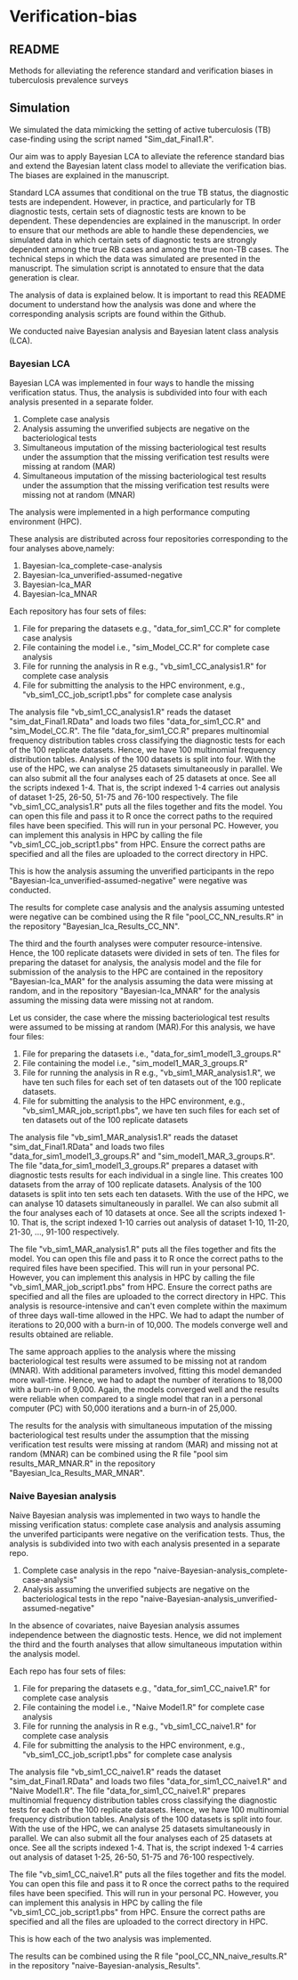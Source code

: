 # Verification-bias

## README

Methods for alleviating the reference standard and verification biases in tuberculosis prevalence surveys

## Simulation

We simulated the data mimicking the setting of active tuberculosis (TB) case-finding using the script named "Sim_dat_Final1.R".

Our aim was to apply Bayesian LCA to alleviate the reference standard bias and extend the Bayesian latent class model to alleviate the verification bias. The biases are explained in the manuscript.

Standard LCA assumes that conditional on the true TB status, the diagnostic tests are independent. However, in practice, and particularly for TB diagnostic tests, certain sets of diagnostic tests are known to be dependent. These dependencies are explained in the manuscript. In order to ensure that our methods are able to handle these dependencies, we simulated data in which certain sets of diagnostic tests are strongly dependent among the true RB cases and among the true non-TB cases. The technical steps in which the data was simulated are presented in the manuscript. The simulation script is annotated to ensure that the data generation is clear.

The analysis of data is explained below. It is important to read this README document to understand how the analysis was done and where the corresponding analysis scripts are found within the Github.



We conducted naive Bayesian analysis and Bayesian latent class analysis (LCA). 



### Bayesian LCA

Bayesian LCA was implemented in four ways to handle the missing verification status. Thus, the analysis is subdivided into four with each analysis presented in a separate folder.

1. Complete case analysis
2. Analysis assuming the unverified subjects are negative on the bacteriological tests
3. Simultaneous imputation of the missing bacteriological test results under the assumption that the missing verification test results were missing at random (MAR)
4. Simultaneous imputation of the missing bacteriological test results under the assumption that the missing verification test results were missing not at random (MNAR)

The analysis were implemented in a high performance computing environment (HPC).



These analysis are distributed across four repositories corresponding to the four analyses above,namely:

1. Bayesian-lca_complete-case-analysis
2. Bayesian-lca_unverified-assumed-negative
3. Bayesian-lca_MAR
4. Bayesian-lca_MNAR



Each repository has four sets of files:

1. File for preparing the datasets e.g., "data_for_sim1_CC.R" for complete case analysis
2. File containing the model i.e., "sim_Model_CC.R" for complete case analysis
3. File for running the analysis in R e.g., "vb_sim1_CC_analysis1.R" for complete case analysis
4. File for submitting the analysis to the HPC environment, e.g., "vb_sim1_CC_job_script1.pbs" for complete case analysis


The analysis file "vb_sim1_CC_analysis1.R" reads the dataset "sim_dat_Final1.RData" and loads two files "data_for_sim1_CC.R" and "sim_Model_CC.R". The file "data_for_sim1_CC.R" prepares multinomial frequency distribution tables cross classifying the diagnostic tests for each of the 100 replicate datasets. Hence, we have 100 multinomial frequency distribution tables. Analysis of the 100 datasets is split into four. With the use of the HPC, we can analyse 25 datasets simultaneously in parallel. We can also submit all the four analyses each of 25 datasets at once. See all the scripts indexed 1-4. That is, the script indexed 1-4 carries out analysis of dataset 1-25, 26-50, 51-75 and 76-100 respectively.
The file "vb_sim1_CC_analysis1.R" puts all the files together and fits the model. You can open this file and pass it to R once the correct paths to the required files have been specified. This will run in your personal PC. However, you can implement this analysis in HPC by calling the file "vb_sim1_CC_job_script1.pbs" from HPC. Ensure the correct paths are specified and all the files are uploaded to the correct directory in HPC.

This is how the analysis assuming the unverified participants in the repo "Bayesian-lca_unverified-assumed-negative" were negative was conducted.


The results for complete case analysis and the analysis assuming untested were negative can be combined using the R file "pool_CC_NN_results.R" in the repository "Bayesian_lca_Results_CC_NN".

The third and the fourth analyses were computer resource-intensive. Hence, the 100 replicate datasets were divided in sets of ten. The files for preparing the dataset for analysis, the analysis model and the file for submission of the analysis to the HPC are contained in the repository "Bayesian-lca_MAR" for the analysis assuming the data were missing at random, and in the repository "Bayesian-lca_MNAR" for the analysis assuming the missing data were missing not at random.

Let us consider, the case where the missing bacteriological test results were assumed to be missing at random (MAR).For this analysis, we have four files:

1. File for preparing the datasets i.e., "data_for_sim1_model1_3_groups.R"
2. File containing the model i.e., "sim_model1_MAR_3_groups.R"
3. File for running the analysis in R e.g., "vb_sim1_MAR_analysis1.R", we have ten such files for each set of ten datasets out of the 100 replicate datasets.
4. File for submitting the analysis to the HPC environment, e.g., "vb_sim1_MAR_job_script1.pbs", we have ten such files for each set of ten datasets out of the 100 replicate datasets


The analysis file "vb_sim1_MAR_analysis1.R" reads the dataset "sim_dat_Final1.RData" and loads two files "data_for_sim1_model1_3_groups.R" and "sim_model1_MAR_3_groups.R". The file "data_for_sim1_model1_3_groups.R" prepares a dataset with diagnostic tests results for each individual in a single line. This creates 100 datasets from the array of 100 replicate datasets. Analysis of the 100 datasets is split into ten sets each ten datasets. With the use of the HPC, we can analyse 10 datasets simultaneously in parallel. We can also submit all the four analyses each of 10 datasets at once. See all the scripts indexed 1-10. That is, the script indexed 1-10 carries out analysis of dataset 1-10, 11-20, 21-30, ..., 91-100 respectively.

The file "vb_sim1_MAR_analysis1.R" puts all the files together and fits the model. You can open this file and pass it to R once the correct paths to the required files have been specified. This will run in your personal PC. However, you can implement this analysis in HPC by calling the file "vb_sim1_MAR_job_script1.pbs" from HPC. Ensure the correct paths are specified and all the files are uploaded to the correct directory in HPC. This analysis is resource-intensive and can't even complete within the maximum of three days wall-time allowed in the HPC. We had to adapt the number of iterations to 20,000 with a burn-in of 10,000. The models converge well and results obtained are reliable.

The same approach applies to the analysis where the missing bacteriological test results were assumed to be missing not at random (MNAR). With additional parameters involved, fitting this model demanded more wall-time. Hence, we had to adapt the number of iterations to 18,000 with a burn-in of 9,000. Again, the models converged well and the results were reliable when compared to a single model that ran in a personal computer (PC) with 50,000 iterations and a burn-in of 25,000.


The results for the analysis with simultaneous imputation of the missing bacteriological test results under the assumption that the missing verification test results were missing at random (MAR) and missing not at random (MNAR) can be combined using the R file "pool sim results_MAR_MNAR.R" in the repository "Bayesian_lca_Results_MAR_MNAR".



### Naive Bayesian analysis

Naive Bayesian analysis was implemented in two ways to handle the missing verification status: complete case analysis and analysis assuming the unverifed participants were negative on the verification tests. Thus, the analysis is subdivided into two with each analysis presented in a separate repo.

1. Complete case analysis in the repo "naive-Bayesian-analysis_complete-case-analysis"
2. Analysis assuming the unverified subjects are negative on the bacteriological tests in the repo "naive-Bayesian-analysis_unverified-assumed-negative"


In the absence of covariates, naive Bayesian analysis assumes independence between the diagnostic tests. Hence, we did not implement the third and the fourth analyses that allow simultaneous imputation within the analysis model.

Each repo has four sets of files:

1. File for preparing the datasets e.g., "data_for_sim1_CC_naive1.R" for complete case analysis
2. File containing the model i.e., "Naive Model1.R" for complete case analysis
3. File for running the analysis in R e.g., "vb_sim1_CC_naive1.R" for complete case analysis
4. File for submitting the analysis to the HPC environment, e.g., "vb_sim1_CC_job_script1.pbs" for complete case analysis


The analysis file "vb_sim1_CC_naive1.R" reads the dataset "sim_dat_Final1.RData" and loads two files "data_for_sim1_CC_naive1.R" and "Naive Model1.R". The file "data_for_sim1_CC_naive1.R" prepares multinomial frequency distribution tables cross classifying the diagnostic tests for each of the 100 replicate datasets. Hence, we have 100 multinomial frequency distribution tables. Analysis of the 100 datasets is split into four. With the use of the HPC, we can analyse 25 datasets simultaneously in parallel. We can also submit all the four analyses each of 25 datasets at once. See all the scripts indexed 1-4. That is, the script indexed 1-4 carries out analysis of dataset 1-25, 26-50, 51-75 and 76-100 respectively.

The file "vb_sim1_CC_naive1.R" puts all the files together and fits the model. You can open this file and pass it to R once the correct paths to the required files have been specified. This will run in your personal PC. However, you can implement this analysis in HPC by calling the file "vb_sim1_CC_job_script1.pbs" from HPC. Ensure the correct paths are specified and all the files are uploaded to the correct directory in HPC.

This is how each of the two analysis was implemented.

The results can be combined using the R file "pool_CC_NN_naive_results.R" in the repository "naive-Bayesian-analysis_Results".



